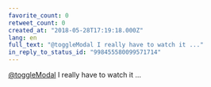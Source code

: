 ```yaml
---
favorite_count: 0
retweet_count: 0
created_at: "2018-05-28T17:19:18.000Z"
lang: en
full_text: "@toggleModal I really have to watch it ..."
in_reply_to_status_id: "998455580099571714"
---
```


[@toggleModal](https://twitter.com/toggleModal) I really have to watch it ...
